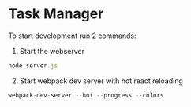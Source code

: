 # Task Manager

To start development run 2 commands:

1) Start the webserver

```js
node server.js
```

2) Start webpack dev server with hot react reloading

```js
webpack-dev-server --hot --progress --colors
```
